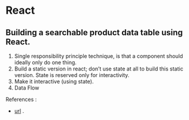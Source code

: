 # React

## Building a searchable product data table using React.

1. Single responsibility principle technique, is that a component should ideally only do one thing.
2. Build a static version in react; don’t use state at all to build this static version. State is reserved only for interactivity.
3. Make it interactive (using state).
4. Data Flow


References : 

* [url](https://reactjs.org/docs/thinking-in-react.html) .